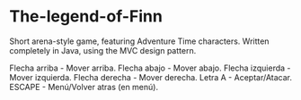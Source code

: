 ﻿# The-legend-of-Finn
Short arena-style game, featuring Adventure Time characters. Written completely in Java, using the MVC design pattern.




Flecha arriba 		- Mover arriba.
Flecha abajo 		- Mover abajo.
Flecha izquierda 	- Mover izquierda.
Flecha derecha 		- Mover derecha.
Letra A 		- Aceptar/Atacar.
ESCAPE			- Menú/Volver atras (en menú).